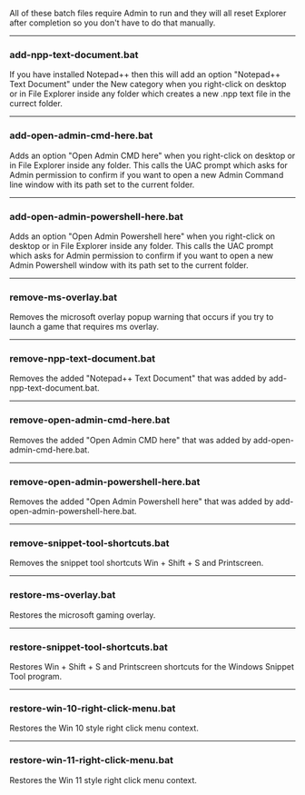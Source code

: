 All of these batch files require Admin to run and they will all reset Explorer after completion so you don't have to do that manually.

---

### add-npp-text-document.bat
  
If you have installed Notepad++ then this will add an option "Notepad++ Text Document" under the New category when you right-click on desktop or in File Explorer inside any folder which creates a new .npp text file in the currect folder.

---

### add-open-admin-cmd-here.bat
  
Adds an option "Open Admin CMD here" when you right-click on desktop or in File Explorer inside any folder. This calls the UAC prompt which asks for Admin permission to confirm if you want to open a new Admin Command line window with its path set to the current folder.

---

### add-open-admin-powershell-here.bat
  
Adds an option "Open Admin Powershell here" when you right-click on desktop or in File Explorer inside any folder. This calls the UAC prompt which asks for Admin permission to confirm if you want to open a new Admin Powershell window with its path set to the current folder.

---

### remove-ms-overlay.bat
  
Removes the microsoft overlay popup warning that occurs if you try to launch a game that requires ms overlay.

---

### remove-npp-text-document.bat
  
Removes the added "Notepad++ Text Document" that was added by add-npp-text-document.bat.

---

### remove-open-admin-cmd-here.bat
  
Removes the added "Open Admin CMD here" that was added by add-open-admin-cmd-here.bat.

---

### remove-open-admin-powershell-here.bat
  
Removes the added "Open Admin Powershell here" that was added by add-open-admin-powershell-here.bat.

---

### remove-snippet-tool-shortcuts.bat
  
Removes the snippet tool shortcuts Win + Shift + S and Printscreen.

---

### restore-ms-overlay.bat
  
Restores the microsoft gaming overlay.

---

### restore-snippet-tool-shortcuts.bat
  
Restores Win + Shift + S and Printscreen shortcuts for the Windows Snippet Tool program.

---

### restore-win-10-right-click-menu.bat
  
Restores the Win 10 style right click menu context.

---

### restore-win-11-right-click-menu.bat
  
Restores the Win 11 style right click menu context.
